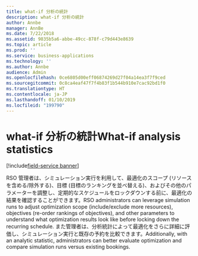 ```yaml
---
title: what-if 分析の統計
description: what-if 分析の統計
author: Annbe
manager: AnnBe
ms.date: 7/22/2018
ms.assetid: 9835b5a6-abbe-49cc-878f-c79d443e8639
ms.topic: article
ms.prod: ''
ms.service: business-applications
ms.technology: ''
ms.author: Annbe
audience: Admin
ms.openlocfilehash: 0ce6805d00eff06874269d27f04a14ea3f7f9ced
ms.sourcegitcommit: 0c8ca4eaf47f7f4b83f1b544b910e7cac92bd1f0
ms.translationtype: HT
ms.contentlocale: ja-JP
ms.lasthandoff: 01/10/2019
ms.locfileid: "199790"
---
```

#  <a name="what-if-analysis-statistics"></a><span data-ttu-id="0aaed-103">what-if 分析の統計</span><span class="sxs-lookup"><span data-stu-id="0aaed-103">What-if analysis statistics</span></span>

[!include[field-service banner](../../../includes/field-service.md)]




<span data-ttu-id="0aaed-104">RSO 管理者は、シミュレーション実行を利用して、最適化のスコープ (リソースを含める/除外する)、目標 (目標のランキングを並べ替える)、およびその他のパラメーターを調整し、定期的なスケジュールをロックダウンする前に、最適化の結果を確認することができます。</span><span class="sxs-lookup"><span data-stu-id="0aaed-104">RSO administrators can leverage simulation runs to adjust optimization scope (include/exclude more resources), objectives (re-order rankings of objectives), and other parameters to understand what optimization results look like before locking down the recurring schedule.</span></span> <span data-ttu-id="0aaed-105">また管理者は、分析統計によって最適化をさらに詳細に評価し、シミュレーション実行と既存の予約を比較できます。</span><span class="sxs-lookup"><span data-stu-id="0aaed-105">Additionally, with an analytic statistic, administrators can better evaluate optimization and compare simulation runs versus existing bookings.</span></span>
